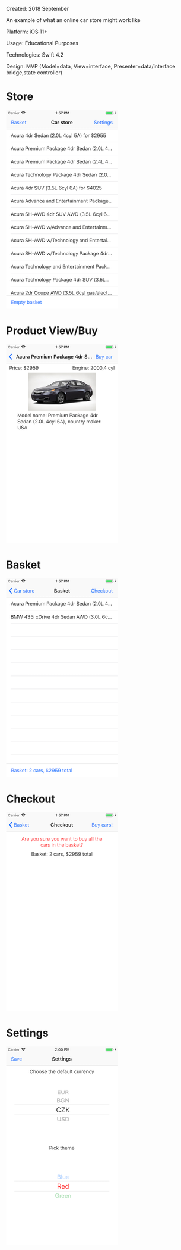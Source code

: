 Created: 2018 September

An example of what an online car store might work like

Platform: iOS 11+

Usage: Educational Purposes

Technologies: Swift 4.2

Design: MVP (Model=data, View=interface, Presenter=data/interface bridge,state controller)

# Store
![alt text](https://github.com/felixisto/OnlineCarStore/blob/master/Screenshots/scrn1.png)

# Product View/Buy
![alt text](https://github.com/felixisto/OnlineCarStore/blob/master/Screenshots/scrn2.png)

# Basket
![alt text](https://github.com/felixisto/OnlineCarStore/blob/master/Screenshots/scrn3.png)

# Checkout
![alt text](https://github.com/felixisto/OnlineCarStore/blob/master/Screenshots/scrn4.png)

# Settings
![alt text](https://github.com/felixisto/OnlineCarStore/blob/master/Screenshots/scrn5.png)
